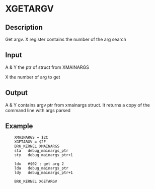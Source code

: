 # XGETARGV 

## Description

Get argv. X register contains the number of the arg search

## Input 

A & Y the ptr of struct from XMAINARGS

X the number of arg to get

## Output

A & Y contains argv ptr from xmainargs struct. It returns a copy of the command line with args parsed

## Example

``` ca65
    XMAINARGS = $2C
    XGETARGV = $2E
    BRK_KERNEL XMAINARGS
    sta   debug_mainargs_ptr
    sty   debug_mainargs_ptr+1

    ldx   #$02 ; get arg 2
    lda   debug_mainargs_ptr
    ldy   debug_mainargs_ptr+1

    BRK_KERNEL XGETARGV
```



